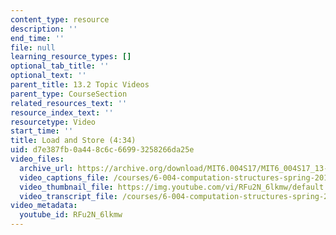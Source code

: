 ```yaml
---
content_type: resource
description: ''
end_time: ''
file: null
learning_resource_types: []
optional_tab_title: ''
optional_text: ''
parent_title: 13.2 Topic Videos
parent_type: CourseSection
related_resources_text: ''
resource_index_text: ''
resourcetype: Video
start_time: ''
title: Load and Store (4:34)
uid: d7e387fb-0a44-8c6c-6699-3258266da25e
video_files:
  archive_url: https://archive.org/download/MIT6.004S17/MIT6_004S17_13-02-03_300k.mp4
  video_captions_file: /courses/6-004-computation-structures-spring-2017/92fda2b501d55c1cbc60987a54e247a3_RFu2N_6lkmw.vtt
  video_thumbnail_file: https://img.youtube.com/vi/RFu2N_6lkmw/default.jpg
  video_transcript_file: /courses/6-004-computation-structures-spring-2017/8db7be4db524908f16ad08250a0ac3c6_RFu2N_6lkmw.pdf
video_metadata:
  youtube_id: RFu2N_6lkmw
---
```

